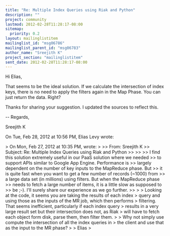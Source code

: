 ```yaml
---
title: "Re: Multiple Index Queries using Riak and Python"
description: ""
project: community
lastmod: 2012-02-28T11:28:17-08:00
sitemap:
  priority: 0.2
layout: mailinglistitem
mailinglist_id: "msg06786"
mailinglist_parent_id: "msg06783"
author_name: "Sreejith K"
project_section: "mailinglistitem"
sent_date: 2012-02-28T11:28:17-08:00
---
```



Hi Elias,

That seems to be the ideal solution. If we calculate the intersection of
index keys, there is no need to apply the filters again in the Map Phase.
You can just return the data. Right?

Thanks for sharing your suggestion. I updated the sources to reflect this.

--
Regards,

Sreejith K


On Tue, Feb 28, 2012 at 10:56 PM, Elias Levy wrote:

&gt; On Mon, Feb 27, 2012 at 10:35 PM, wrote:
&gt;
&gt;&gt; From: Sreejith K 
&gt;&gt; Subject: Re: Multiple Index Queries using Riak and Python
&gt;&gt;
&gt;&gt;
&gt;&gt; I find this solution extremely useful in our PaaS solution where we needed
&gt;&gt; to support APIs similar to Google App Engine. Performance is
&gt;&gt; largely dependent on the number of key inputs to the MapReduce phase. But
&gt;&gt; it is quite fast when you want to get a few number of records (~1000) from
&gt;&gt; a large data set (in millions) using filters. But when the MapReduce phase
&gt;&gt; needs to fetch a large number of items, it is a little slow as supposed to
&gt;&gt; be ;-). I'll surely share our experience as we go further.
&gt;&gt;
&gt;
&gt; Looking at the code, it seems you are taking the results of each index
&gt; query and using those as the inputs of the MR job, which then performs
&gt; filtering. That seems inefficient, particularly if each index query
&gt; results in a very large result set but their intersection does not, as Riak
&gt; will have to fetch each object form disk, parse them, then filter them.
&gt;
&gt; Why not simply use compute the intersection of all the index queries in
&gt; the client and use that as the input to the MR phase?
&gt;
&gt; Elias
&gt;

